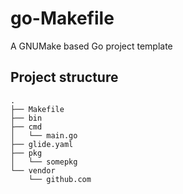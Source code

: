 # go-Makefile
A GNUMake based Go project template
## Project structure
```
.
├── Makefile
├── bin
├── cmd
│   └── main.go
├── glide.yaml
├── pkg
│   └── somepkg
└── vendor
    └── github.com
```
